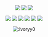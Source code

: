 <p align="center">
  <a href="https://github.com/ivoryy0"><img src="https://img.shields.io/github/followers/ivoryy0?style=for-the-badge"></img></a>
  <a href="https://github.com/ivoryy0"><img src="https://img.shields.io/github/stars/ivoryy0?style=for-the-badge"></img></a>
  <a href="https://wanted.lol"><img src="https://img.shields.io/website?down_message=wanted.lol%20is%20down%21&style=for-the-badge&up_message=wanted.lol%20is%20up%21&url=https%3A%2F%2Fwanted.lol"></img></a>
</p>

<p align="center">
  <a href="https://github.com/ivoryy0"><img src="https://img.shields.io/badge/python-3670A0?style=for-the-badge&logo=python&logoColor=ffdd54"></a>
  <a href="https://github.com/ivoryy0"><img src="https://img.shields.io/badge/Go-00ADD8?style=for-the-badge&logo=go&logoColor=white"></a>
  <a href="https://github.com/ivoryy0"><img src="https://img.shields.io/badge/bun-282a36?style=for-the-badge&logo=bun&logoColor=fbf0df"></a>
  <a href="https://github.com.ivoryy0"><img src="https://img.shields.io/badge/SvelteKit-FF3E00?style=for-the-badge&logo=Svelte&logoColor=white"></a>
  <a href="https://github.com/ivoryy0"><img src="https://img.shields.io/badge/Tailwind_CSS-38B2AC?style=for-the-badge&logo=tailwind-css&logoColor=white"></a>
  <a href="https://github.com/ivoryy0"><img src="https://img.shields.io/badge/typescript-%23007ACC.svg?style=for-the-badge&logo=typescript&logoColor=white"></a>
</p>

<p align="center"><img src="https://count.getloli.com/get/@:ivoryy0" alt=":ivoryy0" /></p>
